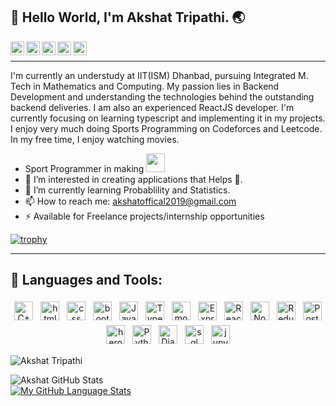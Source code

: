<div>
<h2>👋 Hello World, I'm Akshat Tripathi. 🌏</h2>
<a target="_blank" href="https://www.linkedin.com/in/akshat-kumar-tripathi-b8a1161a3/">
  <img align="left" alt="LinkdeIN" width="22px" src="https://cdn.jsdelivr.net/npm/simple-icons@v3/icons/linkedin.svg" />
</a>
<a target="_blank" href="https://api.whatsapp.com/send?phone=6263678726">
  <img align="left" alt="Whatsapp" width="22px" src="https://cdn.jsdelivr.net/npm/simple-icons@v3/icons/whatsapp.svg" />
</a>
<a target="_blank" href="https://www.instagram.com/akshat6293/?hl=en">
  <img align="left" alt="Instagram" width="22px" src="https://cdn.jsdelivr.net/npm/simple-icons@v3/icons/instagram.svg" />
</a>
<a target="_blank" href="mailto:akshatofficial2019@gmail.com">
  <img align="left" alt="Gmail" width="22px" src="https://cdn.jsdelivr.net/npm/simple-icons@v3/icons/gmail.svg" />
</a>
<a target="_blank" href="https://www.facebook.com/akshat.tripathi.3133/">
  <img align="left" alt="Facebook" width="22px" src="https://cdn.jsdelivr.net/npm/simple-icons@v3/icons/facebook.svg" />
</a>
</div>

<br/>
<hr/>

<p>
I'm currently an understudy at IIT(ISM) Dhanbad, pursuing Integrated M. Tech in Mathematics and Computing. My passion lies in Backend Development and understanding the technologies behind the outstanding backend deliveries. I am also an experienced ReactJS developer. I'm currently focusing on learning typescript and implementing it in my projects. I enjoy very much doing Sports Programming on Codeforces and Leetcode. In my free time, I enjoy watching movies.
<ul>
  <li>Sport Programmer in making  <a target="_blank" rel="noopener noreferrer" href="https://camo.githubusercontent.com/63371d36886ee658f5a97401f393e1ab1684b2fd3de674b8f5efc7d410b2a3d0/68747470733a2f2f6d656469612e67697068792e636f6d2f6d656469612f57556c706c634d704f43456d5447427442572f67697068792e676966"><img src="https://camo.githubusercontent.com/63371d36886ee658f5a97401f393e1ab1684b2fd3de674b8f5efc7d410b2a3d0/68747470733a2f2f6d656469612e67697068792e636f6d2f6d656469612f57556c706c634d704f43456d5447427442572f67697068792e676966" width="30" data-canonical-src="https://media.giphy.com/media/WUlplcMpOCEmTGBtBW/giphy.gif" style="max-width:100%;"></a>
 </li>
  <li>👀 I’m interested in creating applications that Helps 👊.</li>
  <li>🌱 I’m currently learning Probablility and Statistics.</li>
  <li>📫 How to reach me: <a href="mailto:akshatoffical2019@gmail.com">akshatoffical2019@gmail.com</a></li>
  <li>⚡️ Available for Freelance projects/internship opportunities</li>
</ul>
</p>

<!---
akshatofficial/akshatofficial is a ✨ special ✨ repository because its `README.md` (this file) appears on your GitHub profile.
You can click the Preview link to take a look at your changes.
--->

[![trophy](https://github-profile-trophy.vercel.app/?username=ryo-ma)](https://github.com/ryo-ma/github-profile-trophy)

<hr/>

## 🧰 Languages and Tools:
<p align="center">
<img src="https://img.shields.io/badge/C%2B%2B-00599C?style=for-the-badge&logo=c%2B%2B&logoColor=white" alt="C++" height="30" style="vertical-align:top; margin:4px"/>
<img src="https://img.shields.io/badge/HTML5-E34F26?style=for-the-badge&logo=html5&logoColor=white" alt="html" height="30" style="vertical-align:top; margin:4px"/>
<img src="https://img.shields.io/badge/CSS3-1572B6?style=for-the-badge&logo=css3&logoColor=white" alt="css" height="30" style="vertical-align:top; margin:4px"/>
<img src="https://img.shields.io/badge/Bootstrap-563D7C?style=for-the-badge&logo=bootstrap&logoColor=white" alt="bootstrap" height="30" style="vertical-align:top; margin:4px"/>
<img src="https://img.shields.io/badge/JavaScript-323330?style=for-the-badge&logo=javascript&logoColor=F7DF1E" alt="Javascript" height="30" style="vertical-align:top; margin:4px"/>
<img src="https://img.shields.io/badge/TypeScript-007ACC?style=for-the-badge&logo=typescript&logoColor=white" alt="Typescript" height="30" style="vertical-align:top; margin:4px"/>
<img src="https://img.shields.io/badge/MongoDB-4EA94B?style=for-the-badge&logo=mongodb&logoColor=white" alt="mongodb" height="30" style="vertical-align:top; margin:4px"/>
<img src="https://img.shields.io/badge/Express.js-000000?style=for-the-badge&logo=express&logoColor=white" alt="Express" height="30" style="vertical-align:top; margin:4px"/>
<img src="https://img.shields.io/badge/React-20232A?style=for-the-badge&logo=react&logoColor=61DAFB" alt="React" height="30" style="vertical-align:top; margin:4px"/>
<img src="https://img.shields.io/badge/Node.js-43853D?style=for-the-badge&logo=node.js&logoColor=white" alt="Node" height="30" style="vertical-align:top; margin:4px"/>
<img src="https://img.shields.io/badge/Redux-593D88?style=for-the-badge&logo=redux&logoColor=white" alt="Redux" height="30" style="vertical-align:top; margin:4px"/>
<img src="https://img.shields.io/badge/Postman-FF6C37?style=for-the-badge&logo=Postman&logoColor=white" alt="Postman" height="30" style="vertical-align:top; margin:4px"/>
<img src="https://img.shields.io/badge/Heroku-430098?style=for-the-badge&logo=heroku&logoColor=white" alt="heroku" height="30" style="vertical-align:top; margin:4px"/>
<img src="https://img.shields.io/badge/Python-3776AB?style=for-the-badge&logo=python&logoColor=white" alt="Python" height="30" style="vertical-align:top; margin:4px"/>
<img src="https://img.shields.io/badge/Django-092E20?style=for-the-badge&logo=django&logoColor=white" alt="Django" height="30" style="vertical-align:top; margin:4px"/>
<img src="https://img.shields.io/badge/MySQL-00000F?style=for-the-badge&logo=mysql&logoColor=white" alt="sql" height="30" style="vertical-align:top; margin:4px"/>
<img src="https://img.shields.io/badge/Jupyter-F37626.svg?&style=for-the-badge&logo=Jupyter&logoColor=white" alt="jupyter" height="30" style="vertical-align:top; margin:4px"/>
</p>
<p align="left"> <img src="https://komarev.com/ghpvc/?username=akshatofficial&label=Profile%20views&color=0e75b6&style=flat" alt="Akshat Tripathi" /> </p>

![Akshat GitHub Stats](https://github-readme-stats.vercel.app/api?username=akshatofficial&show_icons=true&theme=tokyonight)
<br/>
[![My GitHub Language Stats](https://github-readme-stats.vercel.app/api/top-langs/?username=akshatofficial&langs_count=5&theme=tokyonight)]()

